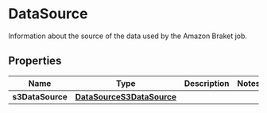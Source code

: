 

# DataSource

Information about the source of the data used by the Amazon Braket job.

## Properties

| Name | Type | Description | Notes |
|------------ | ------------- | ------------- | -------------|
|**s3DataSource** | [**DataSourceS3DataSource**](DataSourceS3DataSource.md) |  |  |



